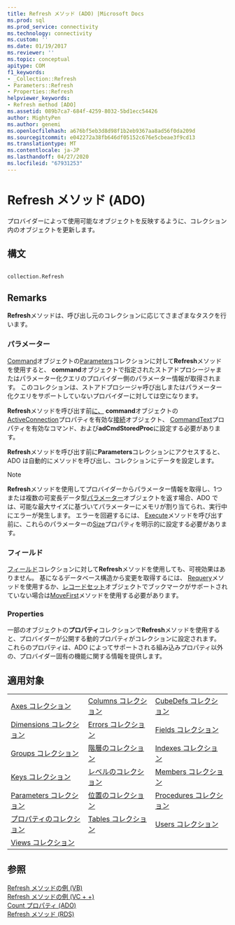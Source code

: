 ```yaml
---
title: Refresh メソッド (ADO) |Microsoft Docs
ms.prod: sql
ms.prod_service: connectivity
ms.technology: connectivity
ms.custom: ''
ms.date: 01/19/2017
ms.reviewer: ''
ms.topic: conceptual
apitype: COM
f1_keywords:
- _Collection::Refresh
- Parameters::Refresh
- Properties::Refresh
helpviewer_keywords:
- Refresh method [ADO]
ms.assetid: 089b7ca7-684f-4259-8032-5bd1ecc54426
author: MightyPen
ms.author: genemi
ms.openlocfilehash: a676bf5eb3d8d98f1b2eb9367aa8ad56f0da209d
ms.sourcegitcommit: e042272a38fb646df05152c676e5cbeae3f9cd13
ms.translationtype: MT
ms.contentlocale: ja-JP
ms.lasthandoff: 04/27/2020
ms.locfileid: "67931253"
---
```

# <a name="refresh-method-ado"></a>Refresh メソッド (ADO)
プロバイダーによって使用可能なオブジェクトを反映するように、コレクション内のオブジェクトを更新します。  
  
## <a name="syntax"></a>構文  
  
```  
  
collection.Refresh  
```  
  
## <a name="remarks"></a>Remarks  
 **Refresh**メソッドは、呼び出し元のコレクションに応じてさまざまなタスクを行います。  
  
### <a name="parameters"></a>パラメーター  
 [Command](../../../ado/reference/ado-api/command-object-ado.md)オブジェクトの[Parameters](../../../ado/reference/ado-api/parameters-collection-ado.md)コレクションに対して**Refresh**メソッドを使用すると、 **command**オブジェクトで指定されたストアドプロシージャまたはパラメーター化クエリのプロバイダー側のパラメーター情報が取得されます。 このコレクションは、ストアドプロシージャ呼び出しまたはパラメーター化クエリをサポートしていないプロバイダーに対しては空になります。  
  
 **Refresh**メソッドを呼び出す前[に、](../../../ado/reference/ado-api/commandtype-property-ado.md) **command**オブジェクトの[ActiveConnection](../../../ado/reference/ado-api/activeconnection-property-ado.md)プロパティを有効な[接続](../../../ado/reference/ado-api/connection-object-ado.md)オブジェクト、 [CommandText](../../../ado/reference/ado-api/commandtext-property-ado.md)プロパティを有効なコマンド、および**adCmdStoredProc**に設定する必要があります。  
  
 **Refresh**メソッドを呼び出す前に**Parameters**コレクションにアクセスすると、ADO は自動的にメソッドを呼び出し、コレクションにデータを設定します。  
  
> [!NOTE]
>  **Refresh**メソッドを使用してプロバイダーからパラメーター情報を取得し、1つまたは複数の可変長データ型[パラメーター](../../../ado/reference/ado-api/parameter-object.md)オブジェクトを返す場合、ADO では、可能な最大サイズに基づいてパラメーターにメモリが割り当てられ、実行中にエラーが発生します。 エラーを回避するには、 [Execute](../../../ado/reference/ado-api/execute-method-ado-command.md)メソッドを呼び出す前に、これらのパラメーターの[Size](../../../ado/reference/ado-api/size-property-ado-parameter.md)プロパティを明示的に設定する必要があります。  
  
### <a name="fields"></a>フィールド  
 [フィールド](../../../ado/reference/ado-api/fields-collection-ado.md)コレクションに対して**Refresh**メソッドを使用しても、可視効果はありません。 基になるデータベース構造から変更を取得するには、 [Requery](../../../ado/reference/ado-api/requery-method.md)メソッドを使用するか、[レコードセット](../../../ado/reference/ado-api/recordset-object-ado.md)オブジェクトでブックマークがサポートされていない場合は[MoveFirst](../../../ado/reference/ado-api/movefirst-movelast-movenext-and-moveprevious-methods-ado.md)メソッドを使用する必要があります。  
  
### <a name="properties"></a>Properties  
 一部のオブジェクトの**プロパティ**コレクションで**Refresh**メソッドを使用すると、プロバイダーが公開する動的プロパティがコレクションに設定されます。 これらのプロパティは、ADO によってサポートされる組み込みプロパティ以外の、プロバイダー固有の機能に関する情報を提供します。  
  
## <a name="applies-to"></a>適用対象  
  
||||  
|-|-|-|  
|[Axes コレクション](../../../ado/reference/ado-md-api/axes-collection-ado-md.md)|[Columns コレクション](../../../ado/reference/adox-api/columns-collection-adox.md)|[CubeDefs コレクション](../../../ado/reference/ado-md-api/cubedefs-collection-ado-md.md)|  
|[Dimensions コレクション](../../../ado/reference/ado-md-api/dimensions-collection-ado-md.md)|[Errors コレクション](../../../ado/reference/ado-api/errors-collection-ado.md)|[Fields コレクション](../../../ado/reference/ado-api/fields-collection-ado.md)|  
|[Groups コレクション](../../../ado/reference/adox-api/groups-collection-adox.md)|[階層のコレクション](../../../ado/reference/ado-md-api/hierarchies-collection-ado-md.md)|[Indexes コレクション](../../../ado/reference/adox-api/indexes-collection-adox.md)|  
|[Keys コレクション](../../../ado/reference/adox-api/keys-collection-adox.md)|[レベルのコレクション](../../../ado/reference/ado-md-api/levels-collection-ado-md.md)|[Members コレクション](../../../ado/reference/ado-md-api/members-collection-ado-md.md)|  
|[Parameters コレクション](../../../ado/reference/ado-api/parameters-collection-ado.md)|[位置のコレクション](../../../ado/reference/ado-md-api/positions-collection-ado-md.md)|[Procedures コレクション](../../../ado/reference/adox-api/procedures-collection-adox.md)|  
|[プロパティのコレクション](../../../ado/reference/ado-api/properties-collection-ado.md)|[Tables コレクション](../../../ado/reference/adox-api/tables-collection-adox.md)|[Users コレクション](../../../ado/reference/adox-api/users-collection-adox.md)|  
|[Views コレクション](../../../ado/reference/adox-api/views-collection-adox.md)|||  
  
## <a name="see-also"></a>参照  
 [Refresh メソッドの例 (VB)](../../../ado/reference/ado-api/refresh-method-example-vb.md)   
 [Refresh メソッドの例 (VC + +)](../../../ado/reference/ado-api/refresh-method-example-vc.md)   
 [Count プロパティ (ADO)](../../../ado/reference/ado-api/count-property-ado.md)   
 [Refresh メソッド (RDS)](../../../ado/reference/rds-api/refresh-method-rds.md)
